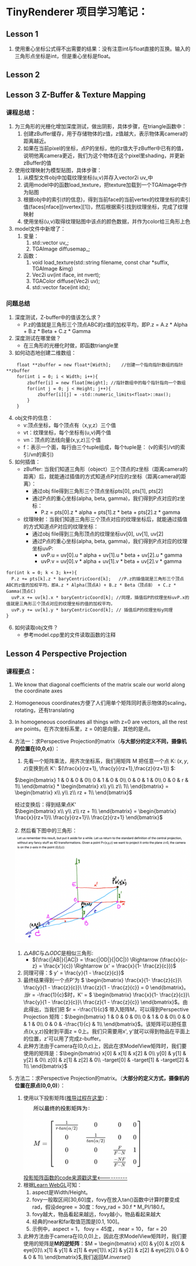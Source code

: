 # TinyRenderer 项目学习笔记：
## Lesson 1
1. 使用重心坐标公式得不出需要的结果：没有注意int与float直接的互换。输入的三角形点坐标是int，但是重心坐标是float。

## Lesson 2

## Lesson 3 Z-Buffer & Texture Mapping
### 课程总结：
1. 为三角形的光栅化增加深度测试，做出阴影，具体步骤，在triangle函数中：
   1. 创建zBuffer缓存，用于存储物体的z值，z值越大，表示物体离camera的距离越近。
   2. 如果在当前pixel的坐标，点P的坐标，他的z值大于zBuffer中已有的值，说明他离camera更近，我们为这个物体在这个pixel里shading，并更新zBuffer的值
2. 使用纹理映射为模型贴图，具体步骤：
   1. 从模型文件obj中加载纹理坐标(u,v)并存入vector2i uv_中
   2. 调用model中的函数load_texture，把texture加载到一个TGAImage中作为贴图
   3. 根据obj中的索引(f的信息)，得到当前face的当前vertex的纹理坐标的索引值(faces[nface][nvertex][1])，然后根据索引找到纹理坐标，完成了纹理映射
   4. 使用坐标(u,v)取得纹理贴图中该点的颜色数据，并作为color给三角形上色
3. model文件中新增了：
   1. 变量：
      1. std::vector<Vec2f> uv_; 
      2. TGAImage diffusemap_; 
   2. 函数：
      1. void load_texture(std::string filename, const char *suffix, TGAImage &img)
      2. Vec2i uv(int iface, int nvert);
      3. TGAColor diffuse(Vec2i uv);
      4. std::vector<int> face(int idx);
   
### 问题总结
1. 深度测试，Z-buffer中的值该怎么求？
   - P.z的值就是三角形三个顶点ABC的z值的加权平均，即P.z = A.z * Alpha + B.z * Beta + C.z * Gamma
2. 深度测试在哪里做？
   - 在三角形的光栅化时做，即函数triangle里
3. 如何动态地创建二维数组：
```
    float **zbuffer = new float*[Width];    //创建一个指向指针数组的指针 **zbuffer
    for(int i = 0; i < Width; i++){
        zbuffer[i] = new float[Height]; //指针数组中的每个指针指向一个数组
        for(int j = 0; j < Height; j++){
            zbuffer[i][j] = -std::numeric_limits<float>::max();
        }
    }
```
4. obj文件的信息：
   - v:顶点坐标，每个顶点有（x,y,z）三个值
   - vt：纹理坐标，每个坐标有(u,v)两个值
   - vn：顶点的法线向量(x,y,z)三个值
   - f：表示一个面，每行由三个tuple组成，每个tuple是： (v的索引/vt的索引/vn的索引)
5. 如何插值：
   - zBuffer: 当我们知道三角形（object）三个顶点的z坐标（距离camera的距离）后，就能通过插值的方式知道点P对应的z坐标（距离camera的距离）：
     - 通过obj file得到三角形三个顶点坐标pts[0], pts[1], pts[2]
     - 通过P点的重心坐标(alpha, beta, gamma)，我们得到P点对应的z坐标：
       - P.z = pts[0].z * alpha + pts[1].z * beta + pts[2].z * gamma
   - 纹理映射：当我们知道三角形三个顶点对应的纹理坐标后，就能通过插值的方式知道点P对应的纹理坐标：
     - 通过obj file得到三角形顶点的纹理坐标uv[0], uv[1], uv[2]
     - 通过P点的重心坐标(alpha, beta, gamma)，我们得到P点对应的纹理坐标uvP:
       - uvP.u = uv[0].u * alpha + uv[1].u * beta + uv[2].u * gamma
       - uvP.v = uv[0].v * alpha + uv[1].v * beta + uv[2].v * gamma
```
for(int k = 0; k < 3; k++){
  P.z += pts[k].z * baryCentricCoord[k];   //P.z的插值就是三角形三个顶点ABC的z值的加权平均，即A.z * Alpha(顶点A) + B.z * Beta（顶点B） + C.z * Gamma(顶点C)
  uvP.x += uv[k].x * baryCentricCoord[k]; //同理，插值后P的纹理坐标uvP.x的值就是三角形三个顶点对应的纹理坐标的值的加权平均，
  uvP.y += uv[k].y * baryCentricCoord[k]; // 插值后P的纹理坐标y同理
}
```
6. 如何读取obj文件？
   - 参考model.cpp里的文件读取函数的注释

## Lesson 4 Perspective Projection
### 课程要点：
1. We know that diagonal coefficients of the matrix scale our world along the coordinate axes
2. Homogeneous coordinates方便了人们用单个矩阵同时表示物体的scaling，rotating，还有translating
3. In homogeneous coordinates all things with z=0 are vectors, all the rest are points。在齐次坐标系里，z = 0的是向量，其他的是点。
4. 方法一：求Perspective Projection的matrix（**与大部分的定义不同，摄像机的位置在(0,0,c)**）：
   1. 先看一个矩阵乘法，用齐次坐标系，我们用矩阵 M 把任意一个点 K: $(x, y, z)$变换到点 K': $(\frac{x}{rz+1}, \frac{y}{rz+1},\frac{z}{rz+1}) $: 
   
   $\begin{bmatrix}
      1 & 0 & 0 & 0\\
      0 & 1 & 0 & 0\\
      0 & 0 & 1 & 0\\
      0 & 0 & r & 1\\
   \end{bmatrix} * 
   \begin{bmatrix}
      x\\
      y\\
      z\\
      1\\
   \end{bmatrix} = 
   \begin{bmatrix}
      x\\
      y\\
      z\\
      rz + 1\\
   \end{bmatrix}$
   
   经过变换后：得到结果点K'
   \
   $\begin{bmatrix}
      x\\
      y\\
      z\\
      rz + 1\\
   \end{bmatrix} = 
   \begin{bmatrix}
      \frac{x}{rz+1}\\
      \frac{y}{rz+1}\\
      \frac{z}{rz+1}
   \end{bmatrix}$  
   <br/>
   2. 然后看下图中的三角形：
    ![image from the repo lesson 5](LESSON/img/PerspectiveProjection.png)
      1. $\bigtriangleup ABC$与$\bigtriangleup ODC$是相似三角形:
         - $(\frac{|AB|}{|AC|} = \frac{|OD|}{|OC|}) \Rightarrow (\frac{x}{c-z} = \frac{x'}{c}) \Rightarrow (x' = \frac{x}{1- \frac{z}{c}})$
      2. 同理可得：$ y' = \frac{y}{1 - \frac{z}{c}}$
      3. 最终结果得到一个点P'为 $
         \begin{bmatrix}
         \frac{x}{1- \frac{z}{c}}\\
         \frac{y}{1 - \frac{z}{c}}\\
         \frac{z}{1 - \frac{z}{c}} = 0
      \end{bmatrix}$。
      当$r = -\frac{1}{c}$时，K' = $ \begin{bmatrix}
         \frac{x}{1- \frac{z}{c}}\\
         \frac{y}{1 - \frac{z}{c}}\\
         \frac{z}{1 - \frac{z}{c}} 
      \end{bmatrix}$。由此得出，当我们把 $r = -\frac{1}{c}$ 带入矩阵M，可以得到Perspective Projection 矩阵：$\begin{bmatrix}
      1 & 0 & 0 & 0\\
      0 & 1 & 0 & 0\\
      0 & 0 & 1 & 0\\
      0 & 0 & -\frac{1}{c} & 1\\
   \end{bmatrix}$。该矩阵可以把任意点(x,y,z)投射到平面z = 0上。我们只需要用x', y'就可以得到物品在平面上的位置，z'可以用了完成z-buffer。
   4. 此种方法由于camera在(0,0,c)上，因此在求ModelView矩阵时，我们要使用的矩阵是：$\begin{bmatrix}
      x[0] & x[1] & x[2] & 0\\
      y[0] & y[1] & y[2] & 0\\
      z[0] & z[1] & z[2] & 0\\
      -target[0] & -target[1] & -target[2] & 1\\
   \end{bmatrix}$
5. 方法二：求Perspective Projection的matrix。（**大部分的定义方式，摄像机的位置在原点(0,0,0)**）：
   1. 使用以下投影矩阵([推导过程在这里](https://zhuanlan.zhihu.com/p/104039832))：
   ![formula](LESSON/img/PerspectiveProjectionFormula.png)
   [投影矩阵函数的code来源戳这里<----------](https://stackoverflow.com/questions/18404890/how-to-build-perspective-projection-matrix-no-api)
   2. 根据[Learn WebGL](http://learnwebgl.brown37.net/08_projections/projections_perspective.html)可知：
      1. aspect是Width/Height。
      2. fovy一般取区间[30,60]度，fovy在放入tan()函数中计算时要变成rad，假设degree = 30度：fovy_rad = 30.f * M_PI/180.f。
      3. fovy越大，物品看起来越远，fovy越小，物品看起来越大
      4. 经典的near和far取值范围是[0.1, 100]。
      5. 示例中，aspect = 1， fovy = 45度， near = 10， far = 20
   3.  此种方法由于camera在(0,0,0)上，因此在求ModelView矩阵时，我们要使用的矩阵是**M的逆矩阵**：$M = \begin{bmatrix}
      x[0] & y[0] & z[0] & eye[0]\\
      x[1] & y[1] & z[1] & eye[1]\\
      x[2] & y[2] & z[2] & eye[2]\\
      0 & 0 & 0 & 1\\
   \end{bmatrix}$,我们返回$M.inverse()$
      